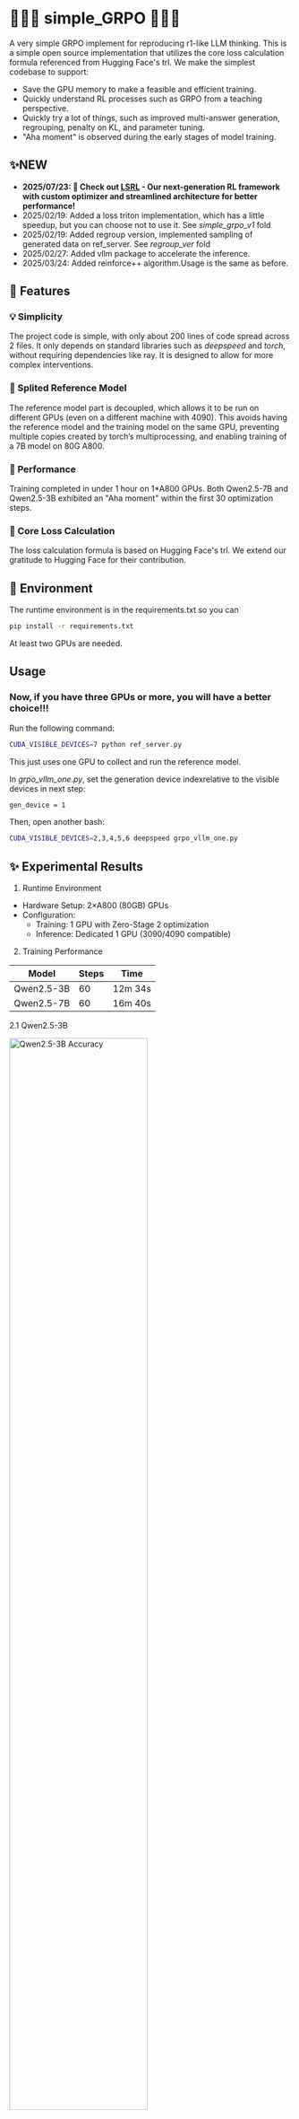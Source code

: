 # 🚀🚀🚀 simple_GRPO 🚀🚀🚀
A very simple GRPO implement for reproducing r1-like LLM thinking.
This is a simple open source implementation that utilizes the core loss calculation formula referenced from Hugging Face's trl. 
We make the simplest codebase to support: 
- Save the GPU memory to make a feasible and efficient training. 
- Quickly understand RL processes such as GRPO from a teaching perspective. 
- Quickly try a lot of things, such as improved multi-answer generation, regrouping, penalty on KL, and parameter tuning.
- "Aha moment" is observed during the early stages of model training.

## ✨NEW
- **2025/07/23: 🚀 Check out [LSRL](https://github.com/lsdefine/lsrl) - Our next-generation RL framework with custom optimizer and streamlined architecture for better performance!**
- 2025/02/19: Added a loss triton implementation, which has a little speedup, but you can choose not to use it. See *simple_grpo_v1* fold
- 2025/02/19: Added regroup version, implemented sampling of generated data on ref_server. See *regroup_ver* fold
- 2025/02/27: Added vllm package to accelerate the inference.
- 2025/03/24: Added reinforce++ algorithm.Usage is the same as before.

## 🌟 Features
### 💡 Simplicity
The project code is simple, with only about 200 lines of code spread across 2 files. It only depends on standard libraries such as _deepspeed_ and _torch_, without requiring dependencies like ray. It is designed to allow for more complex interventions.

### 🤖 Splited Reference Model
The reference model part is decoupled, which allows it to be run on different GPUs (even on a different machine with 4090). This avoids having the reference model and the training model on the same GPU, preventing multiple copies created by torch’s multiprocessing, and enabling training of a 7B model on 80G A800.

### 💃 Performance
Training completed in under 1 hour on 1*A800 GPUs. Both Qwen2.5-7B and Qwen2.5-3B exhibited an "Aha moment" within the first 30 optimization steps.

### 🥳 Core Loss Calculation
The loss calculation formula is based on Hugging Face's trl. We extend our gratitude to Hugging Face for their contribution.

## 🙌 Environment
The runtime environment is in the requirements.txt
so you can
``` bash
pip install -r requirements.txt
```
At least two GPUs are needed.

## Usage
### Now, if you have three GPUs or more, you will have a better choice!!!
Run the following command:
``` bash
CUDA_VISIBLE_DEVICES=7 python ref_server.py
```
This just uses one GPU to collect and run the reference model.

In *grpo_vllm_one.py*, set the generation device index ​relative to the visible devices​ in next step:
``` bash
gen_device = 1
```
Then, open another bash:
``` bash
CUDA_VISIBLE_DEVICES=2,3,4,5,6 deepspeed grpo_vllm_one.py
```
## ✨ Experimental Results

1. Runtime Environment
- Hardware Setup: 2×A800 (80GB) GPUs
- Configuration:
  - Training: 1 GPU with Zero-Stage 2 optimization
  - Inference: Dedicated 1 GPU (3090/4090 compatible)

2. Training Performance
   
| Model        | Steps | Time       |
|--------------|-------|------------|
| Qwen2.5-3B   | 60    | 12m 34s    |
| Qwen2.5-7B   | 60    | 16m 40s    |

2.1 Qwen2.5-3B

<img src="https://github.com/lsdefine/simple_GRPO/blob/main/images/Qwen2dot5-3B-res.jpg" alt="Qwen2.5-3B Accuracy" width="70%" style="display: inline-block; margin-right: 5px;">  

- Accuracy:
  - Stabilizes above 60% after 5 optimization steps
  - Peaks at ~70%
- Format Compliance:
  - Reaches ≈100% after 30 steps

2.2 Qwen2.5-7B

<img src="https://github.com/lsdefine/simple_GRPO/blob/main/images/Qwen2dot5-7B-res.jpg" alt="Qwen2.5-3B Accuracy" width="70%" style="display: inline-block; margin-right: 5px;">  

- Accuracy:
  - Maintains >90% throughout training
- Format Compliance:
  - Achieves 100% within 30 steps
- Convergence: Both metrics show rapid convergence

## Aha Moment
1. Qwen2.5-3B (Step 20)
> `<think>`
> ...
> To find out how many more eggs Camden painted than Arnold,  we subtract the number of eggs painted by Arnold from the number of eggs painted by Camden. So, 21 - 28 = -7.  **However, this result doesn't make sense in the context of the problem,
> as Camden cannot have painted fewer eggs than Arnold.
> Let's reconsider the initial solution steps:
> we should verify if the initial assumption about the relationship between Camden and Sarah's eggs is correct.**
> ...
> `</think>`
> `<answer>`-7`</answer>`

2. Qwen2.5-7B (Step 20)

> `<think>`
> ...
> Therefore, Joanne gathered 350 apples from the average trees.
> **However, this doesn't seem right because the total should be 500 and we've already accounted for 150,
> leaving room only for 350 from the average trees, which contradicts the total. Let's reassess.**
> ...
> `</think>`
> `<answer>`350`</answer>`
 
## 😊 TODO
- Answer generation may be invalid due to a group containing all wrong answers or all correct answers. We need group reorganization and better answer generation.
- GPU memory is still tight if it generates long cots. We have to split the groups to make the batch smaller.

We have implemented and are testing these features. They will be available soon.

## 🎉🎉🎉 Project Members

This project is led by Dr. Jiaqing Liang and Professor Yanghua Xiao from KnowledgeWorks Lab, Fudan University. The core development team includes Ph.D. candidate Jinyi Han, Master's student Xinyi Wang, and other contributors. We gratefully acknowledge their dedication to this work.

## 👏👏👏 Citation

If you find the code in our project useful, please consider citing our work as follows:

```
@misc{KW-R1,
  author = {Jiaqing Liang, Jinyi Han, Xinyi Wang, Zishang Jiang, Chengyuan Xiong, Boyu Zhu, Jie Shi, Weijia Li, Tingyun Li, Yanghua Xiao},
  title = {KW-R1: A Simple Implementation of the GRPO Algorithm},
  year = {2025},
  publisher = {GitHub},
  journal = {GitHub repository},
  howpublished = {\url{https://github.com/lsdefine/simple_GRPO}},
}
```

## Star History

[![Star History Chart](https://api.star-history.com/svg?repos=lsdefine/simple_GRPO&type=Date)](https://star-history.com/#lsdefine/simple_GRPO&Date)

